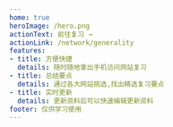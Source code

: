 ```yaml
---
home: true
heroImage: /hero.png
actionText: 前往复习 →
actionLink: /network/generality
features:
- title: 方便快捷
  details: 随时随地拿出手机访问网站复习
- title: 总结要点
  details: 通过各大网站挑选,找出精选复习要点
- title: 实时更新
  details: 更新资料后可以快速编辑更新资料
footer: 仅供学习使用
---
```

